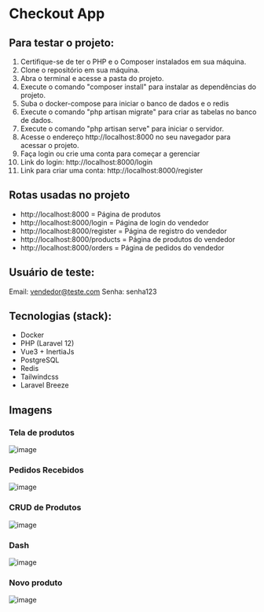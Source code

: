 # Checkout App


## Para testar o projeto:
1. Certifique-se de ter o PHP e o Composer instalados em sua máquina.
2. Clone o repositório em sua máquina.
3. Abra o terminal e acesse a pasta do projeto.
4. Execute o comando "composer install" para instalar as dependências do projeto.
5. Suba o docker-compose para iniciar o banco de dados e o redis
6. Execute o comando "php artisan migrate" para criar as tabelas no banco de dados.
7. Execute o comando "php artisan serve" para iniciar o servidor.
8. Acesse o endereço http://localhost:8000 no seu navegador para acessar o projeto.
9. Faça login ou crie uma conta para começar a gerenciar
10. Link do login: http://localhost:8000/login
11. Link para criar uma conta: http://localhost:8000/register

## Rotas usadas no projeto

 - http://localhost:8000 = Página de produtos
 - http://localhost:8000/login = Página de login do vendedor
 - http://localhost:8000/register = Página de registro do vendedor
 - http://localhost:8000/products = Página de produtos do vendedor
 - http://localhost:8000/orders = Página de pedidos do vendedor


## Usuário de teste:
Email: vendedor@teste.com
Senha: senha123

## Tecnologias (stack):
- Docker
- PHP (Laravel 12)
- Vue3 + InertiaJs
- PostgreSQL
- Redis
- Tailwindcss
- Laravel Breeze

## Imagens
### Tela de produtos
![image](https://github.com/user-attachments/assets/9c4e387f-a8a1-4321-9d9b-44cd74d3e082)
### Pedidos Recebidos
![image](https://github.com/user-attachments/assets/ca119614-f446-4c5a-a00b-b53b65394f4f)
### CRUD de Produtos
![image](https://github.com/user-attachments/assets/1d145c66-20f8-4eb6-9de9-9a734fc616d9)
### Dash
![image](https://github.com/user-attachments/assets/56f7ac0d-7823-409a-afd2-9d14b4a3fc96)
### Novo produto
![image](https://github.com/user-attachments/assets/84564e7a-ad0f-4eac-9bd1-e4af031cc631)


